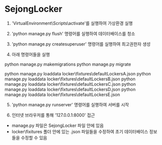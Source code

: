 # SejongLocker

1. 'VirtualEnvironment\Scripts\activate'를 실행하여 가상환경 실행

2. 'python manage.py flush' 명령어를 실행하여 데이터배이스를 청소

3. 'python manage.py createsuperuser' 명령어를 실행하여 최고권한자 생성

4. 아래 명령어들을 실행

python manage.py makemigrations
python manage.py migrate

python manage.py loaddata locker\fixtures\defaultLockersA.json
python manage.py loaddata locker\fixtures\defaultLockersB.json
python manage.py loaddata locker\fixtures\defaultLockersC.json
python manage.py loaddata locker\fixtures\defaultLockersD.json
python manage.py loaddata locker\fixtures\defaultLockersE.json

5. 'python manage.py runserver' 명령어를 실행하여 서버를 시작

6. 인터넷 브라우저를 통해 '127.0.0.1:8000' 접근

* manage.py 파일은 SejongLocker 파일 안에 있음
* locker\fixitures 폴더 안에 있는 .json 파일들을 수정하여 초기 데이터배이스 정보들을 수정할 수 있음
